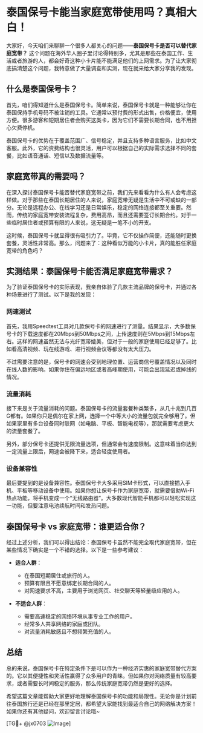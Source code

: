 # 泰国保号卡能当家庭宽带使用吗？真相大白！

大家好，今天咱们来聊聊一个很多人都关心的问题——**泰国保号卡是否可以替代家庭宽带？** 这个问题在海外华人圈子里讨论得特别多，尤其是那些在泰国工作、生活或者旅游的人，都会好奇这种小卡片能不能满足他们的上网需求。为了让大家彻底搞清楚这个问题，我特意做了大量调查和实测，现在就来给大家分享我的发现。

## 什么是泰国保号卡？

首先，咱们得知道什么是泰国保号卡。简单来说，泰国保号卡就是一种能够让你在泰国保持手机号码不被注销的工具。它通常以预付费的形式出售，价格便宜，使用方便。很多游客和短期居住者会购买这类卡，因为它们不需要长期合同，也不用担心欠费停机。

泰国保号卡的优势在于覆盖范围广、信号稳定，并且支持多种语言服务，比如中文客服。此外，它的资费结构也很灵活，用户可以根据自己的实际需求选择不同的套餐，比如语音通话、短信以及数据流量等。

## 家庭宽带真的需要吗？

在深入探讨泰国保号卡能否替代家庭宽带之前，我们先来看看为什么有人会考虑这样做。对于那些在泰国长期居住的人来说，家庭宽带无疑是生活中不可或缺的一部分。无论是远程办公、在线学习还是日常娱乐，稳定的网络连接都至关重要。然而，传统的家庭宽带安装流程复杂，费用高昂，而且还需要签订长期合约。对于一些临时居住者或预算有限的人来说，这无疑是一笔不小的开支。

这时候，泰国保号卡就显得很有吸引力了。毕竟，它不仅操作简便，还能随时更换套餐，灵活性非常高。那么，问题来了：这种看似万能的小卡片，真的能胜任家庭宽带的角色吗？

## 实测结果：泰国保号卡能否满足家庭宽带需求？

为了验证泰国保号卡的实际表现，我亲自体验了几款主流品牌的保号卡，并通过各种场景进行了测试。以下是我的发现：

### 网速测试

首先，我用Speedtest工具对几款保号卡的网速进行了测量。结果显示，大多数保号卡的下载速度都在20Mbps到50Mbps之间，上传速度则在5Mbps到15Mbps左右。这样的网速虽然无法与光纤宽带媲美，但对于一般的家庭使用已经足够了。比如看高清视频、玩在线游戏、进行视频会议等都没有太大压力。

不过需要注意的是，保号卡的网速会受到地理位置、运营商信号覆盖情况以及同时在线人数的影响。如果你住在偏远地区或者高峰期使用，可能会出现延迟或掉线的情况。

### 流量消耗

接下来是关于流量消耗的问题。泰国保号卡的流量套餐种类繁多，从几十兆到几百G都有。如果你只是偶尔在家上网，选择一个中等大小的流量包就完全够用了。但如果家里有多台设备同时联网（如电脑、平板、智能电视等），那就需要考虑更大的流量套餐了。

另外，部分保号卡还提供无限流量选项，但通常会有速度限制。这意味着当你达到一定流量上限后，网速会被降下来，适合轻度使用者。

### 设备兼容性

最后要提到的是设备兼容性。泰国保号卡大多采用SIM卡形式，可以直接插入手机、平板等移动设备中使用。如果你想让保号卡作为家庭宽带，就需要借助Wi-Fi热点功能，将手机变成一个“无线路由器”。大多数现代智能手机都可以轻松实现这一功能，但要注意电池续航时间和发热问题。

## 泰国保号卡 vs 家庭宽带：谁更适合你？

经过上述分析，我们可以得出结论：泰国保号卡虽然不能完全取代家庭宽带，但在某些情况下确实是一个不错的选择。以下是一些参考建议：

- **适合人群**：
  - 在泰国短期居住或旅行的人。
  - 预算有限且不愿意绑定长期合同的人。
  - 对网速要求不高，主要用于浏览网页、社交聊天等轻量级应用的人。

- **不适合人群**：
  - 需要高速稳定的网络环境从事专业工作的用户。
  - 经常多人共享网络的家庭或团队。
  - 对流量消耗敏感且不想频繁充值的人。

## 总结

总的来说，泰国保号卡在特定条件下是可以作为一种经济实惠的家庭宽带替代方案的。它以其便捷性和灵活性赢得了众多用户的青睐。但如果你对网络质量有较高要求，或者需要长时间稳定的服务，那么传统家庭宽带仍然是更好的选择。

希望这篇文章能帮助大家更好地理解泰国保号卡的功能和局限性。无论你是计划前往泰国旅行还是已经在那里定居，都希望大家能找到最适合自己的网络解决方案！如果你还有其他疑问，欢迎留言讨论哦~

[TG💪+ @jx0703 ![Image](https://github.com/user-attachments/assets/dbca1d08-cadb-493c-b0ec-ad6f7a83f270)]